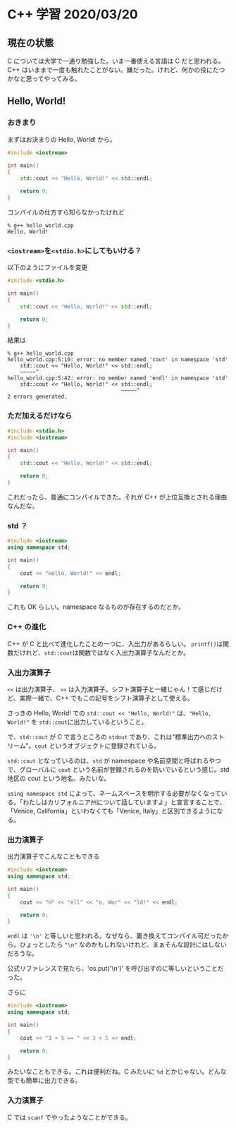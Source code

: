 # C++ 学習 2020/03/20

## 現在の状態
C については大学で一通り勉強した。いま一番使える言語は C だと思われる。
C++ はいままで一度も触れたことがない。嫌だった。けれど、何かの役にたつかなと思ってやってみる。

## Hello, World!
### おきまり
まずはお決まりの Hello, World! から。

```cpp
#include <iostream>

int main()
{
    std::cout << "Hello, World!" << std::endl;

    return 0;
}
```

コンパイルの仕方すら知らなかったけれど

```
% g++ hello_world.cpp
Hello, World!
```

### `<iostream>`を`<stdio.h>`にしてもいける？
以下のようにファイルを変更

```cpp
#include <stdio.h>

int main()
{
    std::cout << "Hello, World!" << std::endl;

    return 0;
}
```
結果は

```
% g++ hello_world.cpp
hello_world.cpp:5:10: error: no member named 'cout' in namespace 'std'
    std::cout << "Hello, World!" << std::endl;
    ~~~~~^
hello_world.cpp:5:42: error: no member named 'endl' in namespace 'std'
    std::cout << "Hello, World!" << std::endl;
                                    ~~~~~^
2 errors generated.
```

### ただ加えるだけなら

```cpp
#include <stdio.h>
#include <iostream>

int main()
{
    std::cout << "Hello, World!" << std::endl;

    return 0;
}
```

これだったら、普通にコンパイルできた。それが C++ が上位互換とされる理由なんだな。

### std ？

```cpp
#include <iostream>
using namespace std;

int main()
{
    cout << "Hello, World!" << endl;

    return 0;
}
```

これも OK らしい。namespace なるものが存在するのだとか。

### C++ の進化
C++ が C と比べて進化したことの一つに、入出力があるらしい。
`printf()`は関数だけれど、`std::cout`は関数ではなく入出力演算子なんだとか。

### 入出力演算子
`<<` は出力演算子、 `>>` は入力演算子。シフト演算子と一緒じゃん！て感じだけど、実際一緒で、C++ でもこの記号をシフト演算子として使える。

さっきの Hello, World! での `std::cout << "Hello, World!"` は、`"Hello, World!"` を `std::cout`に出力しているということ。

で、`std::cout` が C で言うところの `stdout` であり、これは"標準出力へのストリーム"。`cout` というオブジェクトに登録されている。

`std::cout` となっているのは、`std` が namespace や名前空間と呼ばれるやつで、グローバルに `cout` という名前が登録されるのを防いでいるという感じ。std 地区の cout という地名、みたいな。

`using namespace std` によって、ネームスペースを明示する必要がなくなっている。「わたしはカリフォルニア州について話していますよ」と宣言することで、「Venice, California」といわなくても「Venice, Italy」と区別できるようになる。

### 出力演算子
出力演算子でこんなこともできる

```cpp
#include <iostream>
using namespace std;

int main()
{
    cout << "H" << "ell" << "o, Wor" << "ld!" << endl;

    return 0;
}
```

`endl` は `'\n'` と等しいと思われる。なぜなら、置き換えてコンパイル可だったから。ひょっとしたら `"\n"` なのかもしれないけれど、まぁそんな設計にはしないだろうな。

公式リファレンスで見たら、'os.put('\n')' を呼び出すのに等しいということだった。

さらに

```c++
#include <iostream>
using namespace std;

int main()
{
    cout << "3 + 5 == " << 3 + 5 << endl;

    return 0;
}
```

みたいなこともできる。これは便利だね。C みたいに `%d` とかじゃない。どんな型でも簡単に出力できる。

### 入力演算子
C では `scanf` でやったようなことができる。

